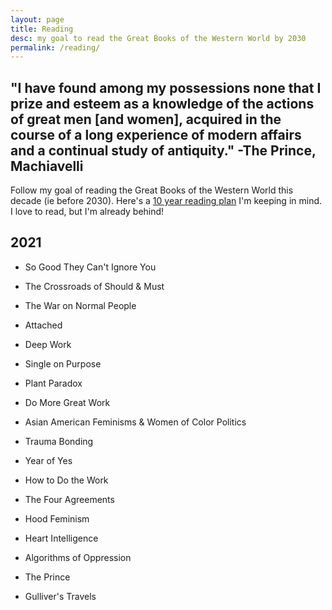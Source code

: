 ```yaml
---
layout: page
title: Reading
desc: my goal to read the Great Books of the Western World by 2030
permalink: /reading/
---
```


## "I have found among my possessions none that I prize and esteem as a knowledge of the actions of great men [and women], acquired in the course of a long experience of modern affairs and a continual study of antiquity." -The Prince, Machiavelli
 
Follow my goal of reading the Great Books of the Western World this decade (ie before 2030). Here's a [10 year reading plan](http://www.greatconversation.com/10-year-reading-plan) I'm keeping in mind. I love to read, but I'm already behind!  

## 2021

- So Good They Can't Ignore You
- The Crossroads of Should & Must
- The War on Normal People
- Attached
- Deep Work
- Single on Purpose
- Plant Paradox
- Do More Great Work
- Asian American Feminisms & Women of Color Politics
- Trauma Bonding
- Year of Yes
- How to Do the Work
- The Four Agreements

- Hood Feminism
- Heart Intelligence
- Algorithms of Oppression
- The Prince
- Gulliver's Travels

